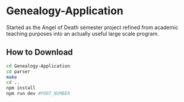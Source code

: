 # Genealogy-Application

Started as the Angel of Death semester project refined from academic teaching purposes into an actually useful large scale program.  
## How to Download

```bash 
cd Genealogy-Application 
cd parser 
make
cd ..
npm install 
npm run dev #PORT_NUMBER
```
